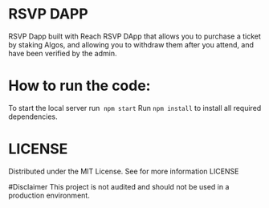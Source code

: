 # RSVP DAPP
RSVP Dapp built with Reach
RSVP DApp that allows you to purchase a ticket by staking Algos, and allowing you to withdraw them after you attend, and have been verified by the admin.

# How to run the code:
To start the local server run  `npm start`
Run `npm install` to install all required dependencies.

# LICENSE 
Distributed under the MIT License. See for more information LICENSE

#Disclaimer
This project is not audited and should not be used in a production environment.
